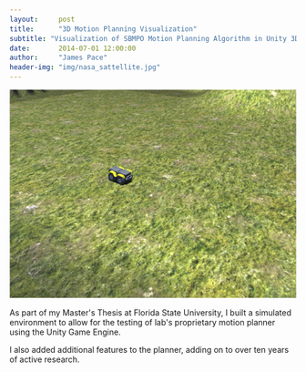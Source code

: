 ```yaml
---
layout:     post
title:      "3D Motion Planning Visualization"
subtitle: "Visualization of SBMPO Motion Planning Algorithm in Unity 3D."
date:       2014-07-01 12:00:00
author:     "James Pace"
header-img: "img/nasa_sattellite.jpg"
---
```


![Robot Simulation](/img/unity-robot.png)

As part of my Master's Thesis at Florida State University, I built a simulated environment to allow for the testing of lab's proprietary motion planner using the Unity Game Engine.

I also added additional features to the planner, adding on to over ten years of active research.
